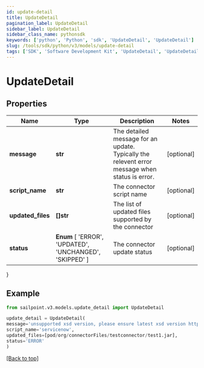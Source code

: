 ```yaml
---
id: update-detail
title: UpdateDetail
pagination_label: UpdateDetail
sidebar_label: UpdateDetail
sidebar_class_name: pythonsdk
keywords: ['python', 'Python', 'sdk', 'UpdateDetail', 'UpdateDetail'] 
slug: /tools/sdk/python/v3/models/update-detail
tags: ['SDK', 'Software Development Kit', 'UpdateDetail', 'UpdateDetail']
---
```


# UpdateDetail


## Properties

Name | Type | Description | Notes
------------ | ------------- | ------------- | -------------
**message** | **str** | The detailed message for an update. Typically the relevent error message when status is error. | [optional] 
**script_name** | **str** | The connector script name | [optional] 
**updated_files** | **[]str** | The list of updated files supported by the connector | [optional] 
**status** |  **Enum** [  'ERROR',    'UPDATED',    'UNCHANGED',    'SKIPPED' ] | The connector update status | [optional] 
}

## Example

```python
from sailpoint.v3.models.update_detail import UpdateDetail

update_detail = UpdateDetail(
message='unsupported xsd version, please ensure latest xsd version http://www.sailpoint.com/xsd/sailpoint_form_2_0.xsd is used for source config',
script_name='servicenow',
updated_files=[pod/org/connectorFiles/testconnector/test1.jar],
status='ERROR'
)

```
[[Back to top]](#) 

